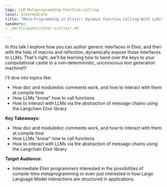 ```yaml
---
tags: LLM Metaprogramming Function-calling
level: Intermediate
title: "Meta-Programming in Elixir: Dynamic Function Calling With LLMs"
speakers:
- _participants/conor-sinclair.md

---
```

In this talk I explore how you can author generic interfaces in Elixir, and then with the help of macros and reflection, dynamically expose those interfaces to LLMs. That's right, we'll be learning how to hand over the keys to your computational castle to a non-deterministic, unconscious text generation machine!!!

I'll dive into topics like:
- How doc and moduledoc comments work, and how to interact with them at compile time
- How LLMs "know" how to call functions
- How to interact with LLMs via the abstraction of message chains using the Langchain Elixir library

**Key Takeaways:**
- How doc and moduledoc comments work, and how to interact with them at compile time
- How LLMs "know" how to call functions
- How to interact with LLMs via the abstraction of message chains using the Langchain Elixir library

**Target Audience:**
- Intermediate Elixir programmers interested in the possibilities of compile-time metaprogramming or even just interested in how Large Language Model interactions are structured in applications.
